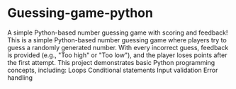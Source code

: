 # Guessing-game-python
A simple Python-based number guessing game with scoring and feedback!
This is a simple Python-based number guessing game where players try to guess a randomly generated number. With every incorrect guess, feedback is provided (e.g., "Too high" or "Too low"), and the player loses points after the first attempt.
This project demonstrates basic Python programming concepts, including:
Loops
Conditional statements
Input validation
Error handling
